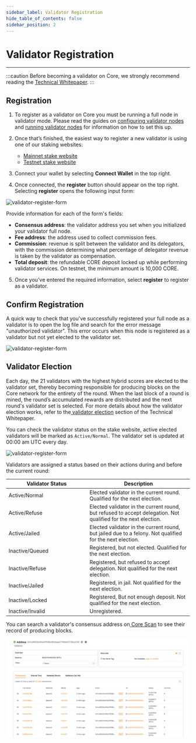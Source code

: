 ```yaml
---
sidebar_label: Validator Registration
hide_table_of_contents: false
sidebar_position: 2
---
```


# Validator Registration
---

:::caution 
Before becoming a validator on Core, we strongly recommend reading the [Technical Whitepaper](https://whitepaper.coredao.org/).
:::

## Registration

1. To register as a validator on Core you must be running a full node in validator mode. Please read the guides on [configuring validator nodes](../config/validator-node-config.md) and [running validator nodes](./running-validator.md) for information on how to set this up.

2. Once that’s finished, the easiest way to register a new validator is using one of our staking websites:

    * [Mainnet stake website](https://stake.coredao.org)
    * [Testnet stake website](https://stake.test.btcs.network)

3. Connect your wallet by selecting **Connect Wallet** in the top right. 
4. Once connected, the **register** button should appear on the top right. Selecting **register** opens the following input form:

![validator-register-form](../../../static/img/validator/register/validator-register-1.avif)

Provide information for each of the form's fields:

* **Consensus address**: the validator address you set when you initialized your validator full node.
* **Fee address**: the address used to collect commission fees.
* **Commission**: revenue is split between the validator and its delegators, with the commission determining what percentage of delegator revenue is taken by the validator as compensation.
* **Total deposit**: the refundable CORE deposit locked up while performing validator services. On testnet, the minimum amount is 10,000 CORE.

5. Once you've entered the required information, select **register** to register as a validator.

## Confirm Registration

A quick way to check that you've successfully registered your full node as a validator is to open the log file and search for the error message "unauthorized validator". This error occurs when this node is registered as a validator but not yet elected to the validator set.

![validator-register-form](../../../static/img/validator/register/validator-register-2.avif)

## Validator Election

Each day, the 21 validators with the highest hybrid scores are elected to the validator set, thereby becoming responsible for producing blocks on the Core network for the entirety of the round. When the last block of a round is mined, the round’s accumulated rewards are distributed and the next round's validator set is selected. For more details about how the validator election works, refer to the[ validator election](https://whitepaper.coredao.org/core-white-paper-v1.0.7/satoshi-plus-consensus/validator-election) section of the Technical Whitepaper.

You can check the validator status on the stake website, active elected validators will be marked as `Active/Normal`. The validator set is updated at 00:00 am UTC every day.

![validator-register-form](../../../static/img/validator/register/validator-register-3.avif)

Validators are assigned a status based on their actions during and before the current round:

<table><thead><tr><th width="208">Validator Status</th><th>Description</th></tr></thead><tbody><tr><td>Active/Normal</td><td>Elected validator in the current round. Qualified for the next election.</td></tr><tr><td>Active/Refuse</td><td>Elected validator in the current round, but refused to accept delegation. Not qualified for the next election.</td></tr><tr><td>Active/Jailed</td><td>Elected validator in the current round, but jailed due to a felony. Not qualified for the next election.</td></tr><tr><td>Inactive/Queued</td><td>Registered, but not elected. Qualified for the next election.</td></tr><tr><td>Inactive/Refuse</td><td>Registered, but refused to accept delegation. Not qualified for the next election.</td></tr><tr><td>Inactive/Jailed</td><td>Registered, in jail. Not qualified for the next election.</td></tr><tr><td>Inactive/Locked</td><td>Registered, But not enough deposit. Not qualified for the next election.</td></tr><tr><td>Inactive/Invalid</td><td>Unregistered.</td></tr></tbody></table>

You can search a validator's consensus address on[ Core Scan](https://scan.coredao.org/) to see their record of producing blocks.

![validator-register-form](../../../static/img/validator/register/validator-register-4.webp)
